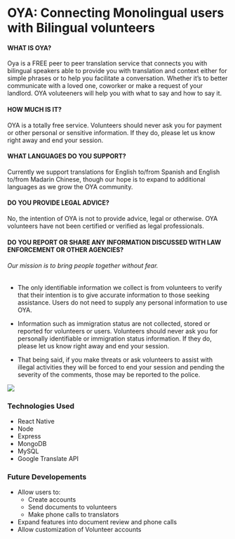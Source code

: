 # OYA: Connecting Monolingual users with Bilingual volunteers

#### WHAT IS OYA?
Oya is a FREE peer to peer translation service that connects you with bilingual speakers able to provide you with translation and context either for simple phrases or to help you facilitate a conversation. Whether it’s to better communicate with a loved one, coworker or make a request of your landlord. OYA voluteeners will help you with what to say and how to say it.

#### HOW MUCH IS IT?
OYA is a totally free service. Volunteers should never ask you for payment or other personal or sensitive information. If they do, please let us know right away and end your session.

#### WHAT LANGUAGES DO YOU SUPPORT?
Currently we support translations for English to/from Spanish and English to/from Madarin Chinese, though our hope is to expand to additional languages as we grow the OYA community.

#### DO YOU PROVIDE LEGAL ADVICE?
No, the intention of OYA is not to provide advice, legal or otherwise. OYA volunteers have not been certified or verified as legal professionals.

#### DO YOU REPORT OR SHARE ANY INFORMATION DISCUSSED WITH LAW ENFORCEMENT OR OTHER AGENCIES?
###### Our mission is to bring people together without fear. 

* The only identifiable information we collect is from volunteers to verify that their intention is to give accurate information to those seeking assistance. Users do not need to supply any personal information to use OYA. 

* Information such as immigration status are not collected, stored or reported for volunteers or users. Volunteers should never ask you for personally identifiable or immigration status information. If they do, please let us know right away and end your session.

* That being said, if you make threats or ask volunteers to assist with illegal activities they will be forced to end your session and pending the severity of the comments, those may be reported to the police.


<img align="center" src="https://media.giphy.com/media/7fNXLdViGSlKo/giphy.gif">

### Technologies Used
* React Native
* Node
* Express
* MongoDB
* MySQL
* Google Translate API

### Future Developements
* Allow users to:
  * Create accounts
  * Send documents to volunteers
  * Make phone calls to translators
* Expand features into document review and phone calls
* Allow customization of Volunteer accounts
